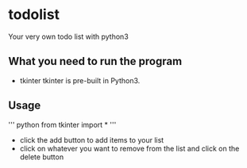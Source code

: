 # todolist
Your very own todo list with python3

## What you need to run the program
- tkinter 
tkinter is pre-built in Python3.

## Usage
''' python
from tkinter import * 
'''

- click the add button to add items to your list
- click on whatever you want to remove from the list and click on the delete button


